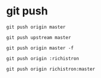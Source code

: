 git push
=========

```
git push origin master
```

```
git push upstream master
```

```
git push origin master -f
```

```
git push origin :richistron
```

```
git push origin richistron:master
```